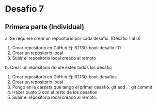 # Desafio 7

## Primera parte (Individual)

a. Se requiere crear un repositorio por cada desafío. (Desafío 1 al 6)

1. Crear repositorio en GitHub
    Ej: 62130-boot-desafio-01
2. Crear un repositorio local
3. Subir el repositorio local creado al remoto

b. Crear un repositorio donde estén todos los desafío

1. Crear repositorio en GitHub
    Ej: 62130-boot-desafios
2. Crear un repositorio local
3. Pongo en la carpeta que tengo el primer desafío. git add . ; git commit
4. Hacer punto 3 con el resto de los desafíos
5. Subir el repositorio local creado al remoto.

